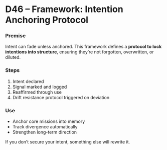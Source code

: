 # D46 – Framework: Intention Anchoring Protocol

### Premise

Intent can fade unless anchored. This framework defines a **protocol to lock intentions into structure**, ensuring they’re not forgotten, overwritten, or diluted.

### Steps

1. Intent declared  
2. Signal marked and logged  
3. Reaffirmed through use  
4. Drift resistance protocol triggered on deviation

### Use

- Anchor core missions into memory  
- Track divergence automatically  
- Strengthen long-term direction

If you don’t secure your intent, something else will rewrite it.
